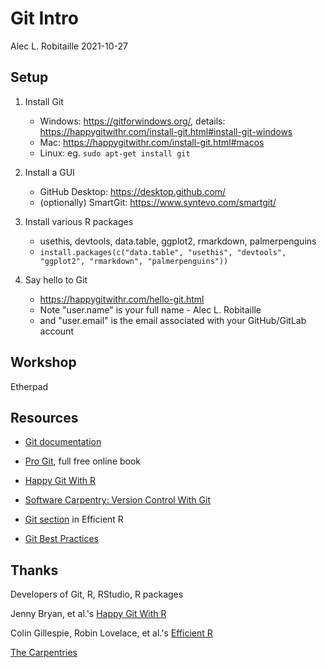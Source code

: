 # Git Intro

Alec L. Robitaille
2021-10-27


## Setup

1. Install Git
	* Windows: https://gitforwindows.org/, details: https://happygitwithr.com/install-git.html#install-git-windows
	* Mac: https://happygitwithr.com/install-git.html#macos
	* Linux: eg. `sudo apt-get install git`

1. Install a GUI
	* GitHub Desktop: https://desktop.github.com/
	* (optionally) SmartGit: https://www.syntevo.com/smartgit/

1. Install various R packages
	* usethis, devtools, data.table, ggplot2, rmarkdown, palmerpenguins
	* `install.packages(c("data.table", "usethis", "devtools", "ggplot2", "rmarkdown", "palmerpenguins"))`

1. Say hello to Git
	* https://happygitwithr.com/hello-git.html
	* Note "user.name" is your full name - Alec L. Robitaille
	* and "user.email" is the email associated with your GitHub/GitLab account


## Workshop

Etherpad


## Resources

* [Git documentation](https://git-scm.com/doc)

* [Pro Git](https://git-scm.com/book/en/v2), full free online book

* [Happy Git With R](https://happygitwithr.com/)

* [Software Carpentry: Version Control With Git](https://swcarpentry.github.io/git-novice/)

* [Git section](https://csgillespie.github.io/efficientR/collaboration.html#version-control) in Efficient R

* [Git Best Practices](https://sethrobertson.github.io/GitBestPractices/)

## Thanks

Developers of Git, R, RStudio, R packages

Jenny Bryan, et al.'s [Happy Git With R](https://happygitwithr.com/)

Colin Gillespie, Robin Lovelace, et al.'s [Efficient R](https://csgillespie.github.io/efficientR)

[The Carpentries](https://carpentries.org/)
